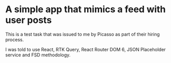 # A simple app that mimics a feed with user posts

This is a test task that was issued to me by Picasso as part of their hiring process.

I was told to use React, RTK Query, React Router DOM 6, JSON Placeholder service and FSD methodology.

